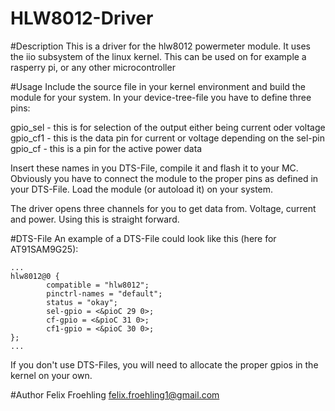# HLW8012-Driver

#Description
This is a driver for the hlw8012 powermeter module. It uses the iio subsystem of the linux kernel.
This can be used on for example a rasperry pi, or any other microcontroller

#Usage
Include the source file in your kernel environment and build the module for your system. In your device-tree-file you
have to define three pins:

gpio_sel - this is for selection of the output either being current oder voltage
gpio_cf1 - this is the data pin for current or voltage depending on the sel-pin
gpio_cf - this is a pin for the active power data

Insert these names in you DTS-File, compile it and flash it to your MC. Obviously you have to connect the module
to the proper pins as defined in your DTS-File. Load the module (or autoload it) on your system. 

The driver opens three channels for you to get data from. Voltage, current and power. Using this is straight forward.

#DTS-File
An example of a DTS-File could look like this (here for AT91SAM9G25):

```
...
hlw8012@0 {
        compatible = "hlw8012";
        pinctrl-names = "default";
        status = "okay";
        sel-gpio = <&pioC 29 0>;
        cf-gpio = <&pioC 31 0>;
        cf1-gpio = <&pioC 30 0>;
};
...
```

If you don't use DTS-Files, you will need to allocate the proper gpios in the kernel on your own.

#Author
Felix Froehling <felix.froehling1@gmail.com>


